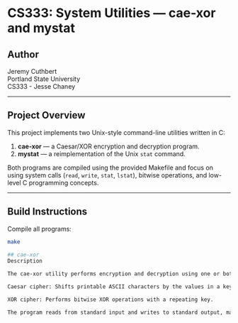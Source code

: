 # CS333: System Utilities — cae-xor and mystat

## Author
Jeremy Cuthbert  
Portland State University  
CS333 - Jesse Chaney

---

## Project Overview
This project implements two Unix-style command-line utilities written in C:

1. **cae-xor** — a Caesar/XOR encryption and decryption program.
2. **mystat** — a reimplementation of the Unix `stat` command.

Both programs are compiled using the provided Makefile and focus on using system calls (`read`, `write`, `stat`, `lstat`), bitwise operations, and low-level C programming concepts.

---

## Build Instructions

Compile all programs:
```bash
make

## cae-xor
Description

The cae-xor utility performs encryption and decryption using one or both of the following:

Caesar cipher: Shifts printable ASCII characters by the values in a key string.

XOR cipher: Performs bitwise XOR operations with a repeating key.

The program reads from standard input and writes to standard output, making it compatible with Unix pipelines.
